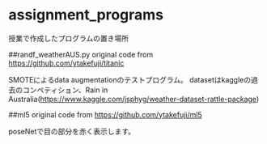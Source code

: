 # assignment_programs
授業で作成したプログラムの置き場所

##randf_weatherAUS.py
original code from https://github.com/ytakefuji/titanic

SMOTEによるdata augmentationのテストプログラム。
datasetはkaggleの過去のコンペティション、Rain in Australia(https://www.kaggle.com/jsphyg/weather-dataset-rattle-package)

##ml5
original code from https://github.com/ytakefuji/ml5

poseNetで目の部分を赤く表示します。

